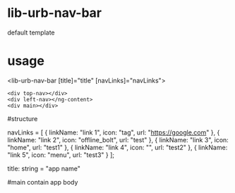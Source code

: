 # lib-urb-nav-bar

default template

# usage

<lib-urb-nav-bar [title]="title" [navLinks]="navLinks">

    <div top-nav></div>
    <div left-nav></ng-content>
    <div main></div>

</lib-urb-nav-bar>

#structure

navLinks = [
{ linkName: "link 1", icon: "tag", url: "https://google.com" },
{ linkName: "link 2", icon: "offline_bolt", url: "test" },
{ linkName: "link 3", icon: "home", url: "test1" },
{ linkName: "link 4", icon: "", url: "test2" },
{ linkName: "link 5", icon: "menu", url: "test3" }
];

title: string = "app name"

#main
contain app body
